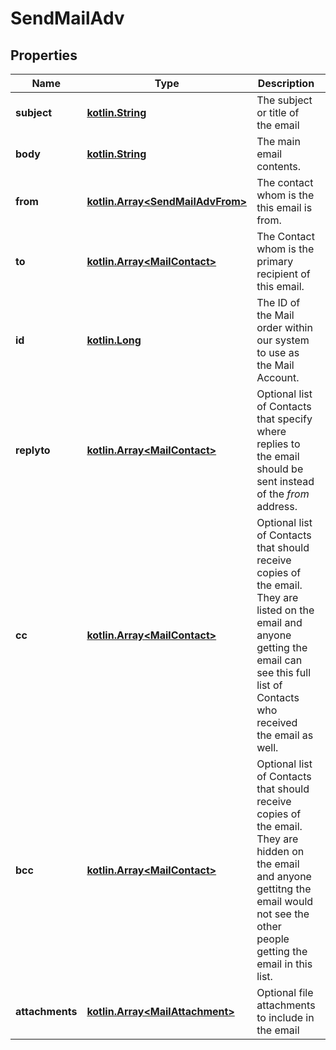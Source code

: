 # SendMailAdv

## Properties
Name | Type | Description | Notes
------------ | ------------- | ------------- | -------------
**subject** | [**kotlin.String**](.md) | The subject or title of the email | 
**body** | [**kotlin.String**](.md) | The main email contents. | 
**from** | [**kotlin.Array&lt;SendMailAdvFrom&gt;**](SendMailAdvFrom.md) | The contact whom is the this email is from. | 
**to** | [**kotlin.Array&lt;MailContact&gt;**](MailContact.md) | The Contact whom is the primary recipient of this email. | 
**id** | [**kotlin.Long**](.md) | The ID of the Mail order within our system to use as the Mail Account. | 
**replyto** | [**kotlin.Array&lt;MailContact&gt;**](MailContact.md) | Optional list of Contacts that specify where replies to the email should be sent instead of the _from_ address. |  [optional]
**cc** | [**kotlin.Array&lt;MailContact&gt;**](MailContact.md) | Optional list of Contacts that should receive copies of the email.  They are listed on the email and anyone getting the email can see this full list of Contacts who received the email as well. |  [optional]
**bcc** | [**kotlin.Array&lt;MailContact&gt;**](MailContact.md) | Optional list of Contacts that should receive copies of the email.  They are hidden on the email and anyone gettitng the email would not see the other people getting the email in this list. |  [optional]
**attachments** | [**kotlin.Array&lt;MailAttachment&gt;**](MailAttachment.md) | Optional file attachments to include in the email |  [optional]
